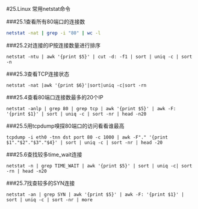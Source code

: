 #25.Linux 常用netstat命令

###25.1查看所有80端口的连接数
```bash
netstat -nat | grep -i "80" | wc -l
```
###25.2对连接的IP按连接数量进行排序
```
netstat -ntu | awk '{print $5}' | cut -d: -f1 | sort | uniq -c | sort -n
```
###25.3查看TCP连接状态
```
netstat -nat |awk '{print $6}'|sort|uniq -c|sort -rn
```
###25.4查看80端口连接数最多的20个IP
```
netstat -anlp | grep 80 | grep tcp | awk '{print $5}' | awk -F: '{print $1}' | sort | uniq -c | sort -nr | head -n20
```
###25.5用tcpdump嗅探80端口的访问看看谁最高
```
tcpdump -i eth0 -tnn dst port 80 -c 1000 | awk -F"." '{print $1"."$2"."$3"."$4}' | sort | uniq -c | sort -nr | head -20
```
###25.6查找较多time_wait连接
```
netstat -n | grep TIME_WAIT | awk '{print $5}' | sort | uniq -c| sort -rn | head -n20
```
###25.7找查较多的SYN连接
```
netstat -an | grep SYN | awk '{print $5}' | awk -F: '{print $1}' | sort | uniq -c | sort -nr | more
```
